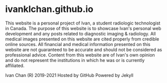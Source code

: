 # ivanklchan.github.io
This website is a personal project of Ivan, a student radiologic technologist in Canada. The purpose of this website is to showcase Ivan's personal web development and any posts related to diagnostic imaging & radiology. All medical images presented on this website are cited properly from credible online sources. All financial and medical information presented on this website are not guaranteed to be accurate and should not be considered as professional advice. Content from this website are of Ivan's own opinion and do not represent the institutions in which he was or is currently affiliated. 

Ivan Chan (R) 2019-2021
Hosted by GitHub
Powered by Jekyll
